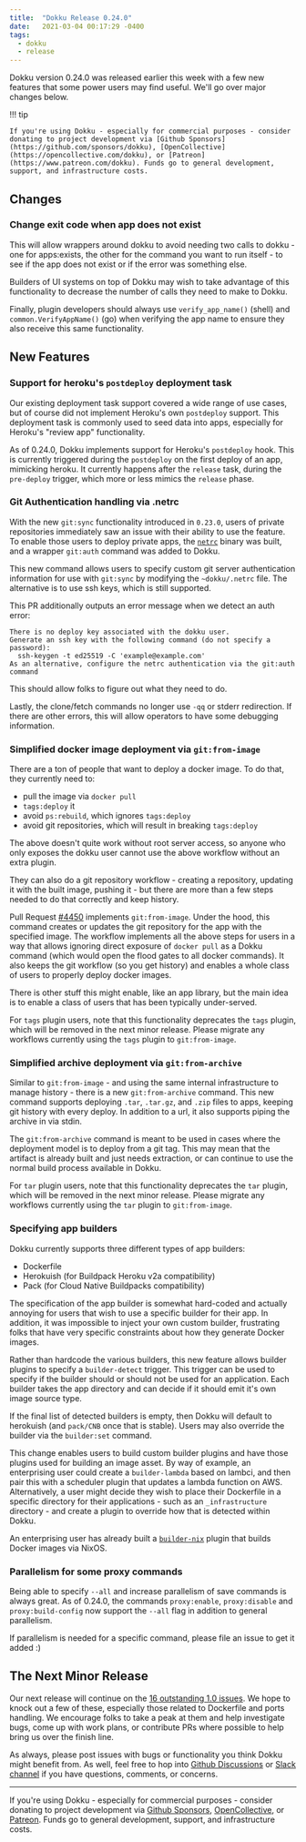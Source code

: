 ```yaml
---
title:  "Dokku Release 0.24.0"
date:   2021-03-04 00:17:29 -0400
tags:
  - dokku
  - release
---
```


Dokku version 0.24.0 was released earlier this week with a few new features that some power users may find useful. We'll go over major changes below.

!!! tip

    If you're using Dokku - especially for commercial purposes - consider donating to project development via [Github Sponsors](https://github.com/sponsors/dokku), [OpenCollective](https://opencollective.com/dokku), or [Patreon](https://www.patreon.com/dokku). Funds go to general development, support, and infrastructure costs.

## Changes

### Change exit code when app does not exist

This will allow wrappers around dokku to avoid needing two calls to dokku - one for apps:exists, the other for the command you want to run itself - to see if the app does not exist or if the error was something else.

Builders of UI systems on top of Dokku may wish to take advantage of this functionality to decrease the number of calls they need to make to Dokku.

Finally, plugin developers should always use `verify_app_name()` (shell) and `common.VerifyAppName()` (go) when verifying the app name to ensure they also receive this same functionality.

## New Features

### Support for heroku's `postdeploy` deployment task

Our existing deployment task support covered a wide range of use cases, but of course did not implement Heroku's own `postdeploy` support. This deployment task is commonly used to seed data into apps, especially for Heroku's "review app" functionality.

As of 0.24.0, Dokku implements support for Heroku's `postdeploy` hook. This is currently triggered during the `postdeploy` on the first deploy of an app, mimicking heroku. It currently happens after the `release` task, during the `pre-deploy` trigger, which more or less mimics the `release` phase.

### Git Authentication handling via .netrc

With the new `git:sync` functionality introduced in `0.23.0`, users of private repositories immediately saw an issue with their ability to use the feature. To enable those users to deploy private apps, the [`netrc`](https://github.com/dokku/netrc) binary was built, and a wrapper `git:auth` command was added to Dokku.

This new command allows users to specify custom git server authentication information for use with `git:sync` by modifying the `~dokku/.netrc` file. The alternative is to use ssh keys, which is still supported.

This PR additionally outputs an error message when we detect an auth error:

```
There is no deploy key associated with the dokku user.
Generate an ssh key with the following command (do not specify a password):
  ssh-keygen -t ed25519 -C 'example@example.com'
As an alternative, configure the netrc authentication via the git:auth command
```

This should allow folks to figure out what they need to do.

Lastly, the clone/fetch commands no longer use `-qq` or stderr redirection. If there are other errors, this will allow operators to have some debugging information.

### Simplified docker image deployment via `git:from-image`

There are a ton of people that want to deploy a docker image. To do that, they currently need to:

- pull the image via `docker pull`
- `tags:deploy` it
- avoid `ps:rebuild`, which ignores `tags:deploy`
- avoid git repositories, which will result in breaking `tags:deploy`

The above doesn't quite work without root server access, so anyone who only exposes the dokku user cannot use the above workflow without an extra plugin.

They can also do a git repository workflow - creating a repository, updating it with the built image, pushing it - but there are more than a few steps needed to do that correctly and keep history.

Pull Request [#4450](https://github.com/dokku/dokku/pull/4450) implements `git:from-image`. Under the hood, this command creates or updates the git repository for the app with the specified image. The workflow implements all the above steps for users in a way that allows ignoring direct exposure of `docker pull` as a Dokku command (which would open the flood gates to all docker commands). It also keeps the git workflow (so you get history) and enables a whole class of users to properly deploy docker images.

There is other stuff this might enable, like an app library, but the main idea is to enable a class of users that has been typically under-served.

For `tags` plugin users, note that this functionality deprecates the `tags` plugin, which will be removed in the next minor release. Please migrate any workflows currently using the `tags` plugin to `git:from-image`.

### Simplified archive deployment via `git:from-archive`

Similar to `git:from-image` - and using the same internal infrastructure to manage history - there is a new `git:from-archive` command. This new command supports deploying `.tar`, `.tar.gz`, and `.zip` files to apps, keeping git history with every deploy. In addition to a url, it also supports piping the archive in via stdin.

The `git:from-archive` command is meant to be used in cases where the deployment model is to deploy from a git tag. This may mean that the artifact is already built and just needs extraction, or can continue to use the normal build process available in Dokku.

For `tar` plugin users, note that this functionality deprecates the `tar` plugin, which will be removed in the next minor release. Please migrate any workflows currently using the `tar` plugin to `git:from-image`.

### Specifying app builders

Dokku currently supports three different types of app builders:

- Dockerfile
- Herokuish (for Buildpack Heroku v2a compatibility)
- Pack (for Cloud Native Buildpacks compatibility)

The specification of the app builder is somewhat hard-coded and actually annoying for users that wish to use a specific builder for their app. In addition, it was impossible to inject your own custom builder, frustrating folks that have very specific constraints about how they generate Docker images.

Rather than hardcode the various builders, this new feature allows builder plugins to specify a `builder-detect` trigger. This trigger can be used to specify if the builder should or should not be used for an application. Each builder takes the app directory and can decide if it should emit it's own image source type.

If the final list of detected builders is empty, then Dokku will default to herokuish (and `pack/CNB` once that is stable). Users may also override the builder via the `builder:set` command.

This change enables users to build custom builder plugins and have those plugins used for building an image asset. By way of example, an enterprising user could create a `builder-lambda` based on lambci, and then pair this with a scheduler plugin that updates a lambda function on AWS. Alternatively, a user might decide they wish to place their Dockerfile in a specific directory for their applications - such as an `_infrastructure` directory - and create a plugin to override how that is detected within Dokku.

An enterprising user has already built a [`builder-nix`](https://github.com/jameysharp/dokku-builder-nix) plugin that builds Docker images via NixOS.

### Parallelism for some proxy commands

Being able to specify `--all` and increase parallelism of save commands is always great. As of 0.24.0, the commands `proxy:enable`, `proxy:disable` and `proxy:build-config` now support the `--all` flag in addition to general parallelism.

If parallelism is needed for a specific command, please file an issue to get it added :)

## The Next Minor Release

Our next release will continue on the [16 outstanding 1.0 issues](https://github.com/dokku/dokku/milestone/16). We hope to knock out a few of these, especially those related to Dockerfile and ports handling. We encourage folks to take a peak at them and help investigate bugs, come up with work plans, or contribute PRs where possible to help bring us over the finish line.

As always, please post issues with bugs or functionality you think Dokku might benefit from. As well, feel free to hop into [Github Discussions](https://github.com/dokku/dokku/discussions) or [Slack channel](https://slack.dokku.com/) if you have questions, comments, or concerns.

---

If you're using Dokku - especially for commercial purposes - consider donating to project development via [Github Sponsors](https://github.com/sponsors/dokku), [OpenCollective](https://opencollective.com/dokku), or [Patreon](https://www.patreon.com/dokku). Funds go to general development, support, and infrastructure costs.
